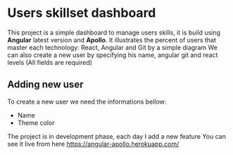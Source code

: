 # Users skillset dashboard

This project is a simple dashboard to manage users skills, it is build using **Angular** latest version and **Apollo**.
It illustrates the percent of users that master each technology: React, Angular and Git by a simple diagram
We can also create a new user by specifying his name, angular git and react levels (All fields are required)

## Adding new user

To create a new user we need the informations bellow:
* Name
* Theme color

The project is in development phase, each day I add a new feature
You can see it live from here https://angular-apollo.herokuapp.com/
